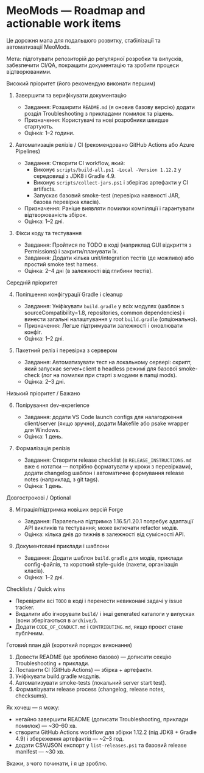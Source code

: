 # MeoMods — Roadmap and actionable work items

Це дорожня мапа для подальшого розвитку, стабілізації та автоматизації MeoMods.

Мета: підготувати репозиторій до регулярної розробки та випусків, забезпечити CI/QA, покращити документацію та зробити процеси відтворюваними.

Високий пріоритет (його рекомендую виконати першим)

1) Завершити та верифікувати документацію
   - Завдання: Розширити `README.md` (я оновив базову версію) додати розділ Troubleshooting з прикладами помилок та рішень.
   - Призначення: Користувачі та нові розробники швидше стартують.
   - Оцінка: 1–2 години.

2) Автоматизація релізів / CI (рекомендовано GitHub Actions або Azure Pipelines)
   - Завдання: Створити CI workflow, який:
     - Виконує `scripts/build-all.ps1 -Local -Version 1.12.2` у середовищі з JDK8 і Gradle 4.9.
     - Виконує `scripts/collect-jars.ps1` і зберігає артефакти у CI artifacts.
     - Запускає базовий smoke-test (перевірка наявності JAR, базова перевірка класів).
   - Призначення: Раніше виявляти помилки компіляції і гарантувати відтворюваність збірок.
   - Оцінка: 1–2 дні.

3) Фікси коду та тестування
   - Завдання: Пройтися по TODO в коді (наприклад GUI відкриття з Permissions) і закрити/планувати їх.
   - Завдання: Додати кілька unit/integration тестів (де можливо) або простий smoke test harness.
   - Оцінка: 2–4 дні (в залежності від глибини тестів).

Середній пріоритет

4) Поліпшення конфігурації Gradle і cleanup
   - Завдання: Уніфікувати `build.gradle` у всіх модулях (шаблон з sourceCompatibility=1.8, repositories, common dependencies) і винести загальні налаштування у root `build.gradle` (опціонально).
   - Призначення: Легше підтримувати залежності і оновлювати конфіг.
   - Оцінка: 1–2 дні.

5) Пакетний реліз і перевірка з сервером
   - Завдання: Автоматизувати тест на локальному сервері: скрипт, який запускає server+client в headless режимі для базової smoke-check (лог на помилки при старті з модами в папці mods).
   - Оцінка: 2–3 дні.

Низький пріоритет / Бажано

6) Полірування dev-experience
   - Завдання: додати VS Code launch configs для налагодження client/server (якщо зручно), додати Makefile або psake wrapper для Windows.
   - Оцінка: 1 день.

7) Формалізація релізів
   - Завдання: Створити release checklist (в `RELEASE_INSTRUCTIONS.md` вже є нотатки — потрібно форматувати у кроки з перевірками), додати changelog шаблон і автоматичне формування release notes (наприклад, з git tags).
   - Оцінка: 1 день.

Довгострокові / Optional

8) Міграція/підтримка новіших версій Forge
   - Завдання: Паралельна підтримка 1.16.5/1.20.1 потребує адаптації API викликів та тестування; може включати refactor модів.
   - Оцінка: кілька днів до тижнів в залежності від сумісності API.

9) Документовані приклади і шаблони
   - Завдання: Додати шаблон `build.gradle` для модів, приклади config-файлів, та короткий style-guide (пакети, організація класів).
   - Оцінка: 1–2 дні.

Checklists / Quick wins
- Перевірити всі `TODO` в коді і перенести невиконані задачі у issue tracker.
- Видалити або ігнорувати `build/` і інші generated каталоги у випусках (вони зберігаються в `archive/`).
- Додати `CODE_OF_CONDUCT.md` і `CONTRIBUTING.md`, якщо проєкт стане публічним.

Готовий план дій (короткий порядок виконання)
1. Довести README (це зроблено базово) — дописати секцію Troubleshooting + приклади.
2. Поставити CI (GitHub Actions) — збірка + артефакти.
3. Уніфікувати build.gradle модулів.
4. Автоматизувати smoke-tests (локальний server start test).
5. Формалізувати release process (changelog, release notes, checksums).

Як хочеш — я можу:
- негайно завершити README (дописати Troubleshooting, приклади помилок) — ~30–60 хв.
- створити GitHub Actions workflow для збірки 1.12.2 (під JDK8 + Gradle 4.9) і збереження артефактів — ~2–3 год.
- додати CSV/JSON експорт у `list-releases.ps1` та базовий release manifest — ~30 хв.

Вкажи, з чого починати, і я це зроблю.
